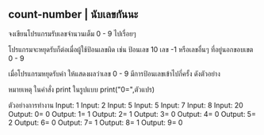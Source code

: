 ## count-number | นับเลขกันนะ
จงเขียนโปรแกรมรับเลขจำนวนเต็ม 0 - 9 ไปเรื่อยๆ

โปรแกรมจะหยุดรับก็ต่อเมื่อผู้ใช้ป้อนเลขผิด เช่น ป้อนเลข 10 เลข -1 หรือเลขอื่นๆ ที่อยู่นอกขอบเขต 0 - 9

เมื่อโปรแกรมหยุดรับค่า ให้แสดงผลว่าเลข 0 - 9 มีการป้อนเลขเข้าไปกี่ครั้ง ดังตัวอย่าง

หมายเหตุ ในคำสั่ง print ในรูปแบบ print("0=",ตัวแปร)

ตัวอย่างการทำงาน
Input: 1
Input: 2
Input: 5
Input: 5
Input: 7
Input: 8
Input: 20
Output: 0= 0
Output: 1= 1
Output: 2= 1
Output: 3= 0
Output: 4= 0
Output: 5= 2
Output: 6= 0
Output: 7= 1
Output: 8= 1
Output: 9= 0